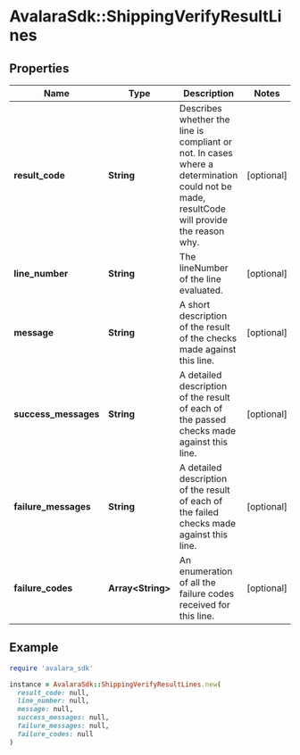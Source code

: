 # AvalaraSdk::ShippingVerifyResultLines

## Properties

| Name | Type | Description | Notes |
| ---- | ---- | ----------- | ----- |
| **result_code** | **String** | Describes whether the line is compliant or not. In cases where a determination could not be made, resultCode will provide the reason why. | [optional] |
| **line_number** | **String** | The lineNumber of the line evaluated. | [optional] |
| **message** | **String** | A short description of the result of the checks made against this line. | [optional] |
| **success_messages** | **String** | A detailed description of the result of each of the passed checks made against this line. | [optional] |
| **failure_messages** | **String** | A detailed description of the result of each of the failed checks made against this line. | [optional] |
| **failure_codes** | **Array&lt;String&gt;** | An enumeration of all the failure codes received for this line. | [optional] |

## Example

```ruby
require 'avalara_sdk'

instance = AvalaraSdk::ShippingVerifyResultLines.new(
  result_code: null,
  line_number: null,
  message: null,
  success_messages: null,
  failure_messages: null,
  failure_codes: null
)
```

